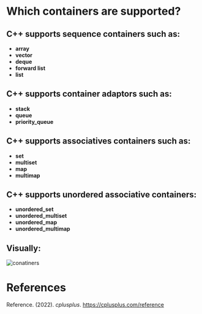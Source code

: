 # Which containers are supported? 

## C++ supports sequence containers such as: 
- **array** 
- **vector** 
- **deque** 
- **forward list** 
- **list** 

## C++ supports container adaptors such as: 
- **stack** 
- **queue** 
- **priority_queue** 

## C++ supports associatives containers such as: 
- **set** 
- **multiset** 
- **map** 
- **multimap** 


## C++ supports unordered associative containers: 
- **unordered_set** 
- **unordered_multiset** 
- **unordered_map** 
- **unordered_multimap** 

## Visually: 
![conatiners](https://user-images.githubusercontent.com/109105989/203871663-c8205c68-1136-4f1f-8f50-fba6e77ecb53.jpg)


# References 
Reference. (2022). *cplusplus*. <https://cplusplus.com/reference> 


